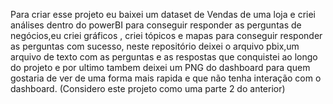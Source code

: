 Para criar esse projeto eu baixei um dataset de Vendas de uma loja e criei análises dentro do powerBI para conseguir responder as perguntas de negócios,eu criei gráficos , criei tópicos e mapas para conseguir responder as perguntas com sucesso, neste repositório deixei o arquivo pbix,um arquivo de texto com as perguntas e as respostas que conquistei ao longo do projeto e por ultimo tambem deixei um PNG do dashboard para quem gostaria de ver de uma forma mais rapida e que não tenha interação com o dashboard. (Considero este projeto como uma parte 2 do anterior)

